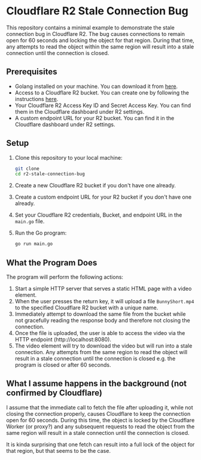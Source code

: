 # Cloudflare R2 Stale Connection Bug

This repository contains a minimal example to demonstrate the stale connection bug in Cloudflare R2. The bug causes connections to remain open for 60 seconds and locking the object for that region.
During that time, any attempts to read the object within the same region will result into a stale connection until the connection is closed.

## Prerequisites

- Golang installed on your machine. You can download it from [here](https://golang.org/dl/).
- Access to a Cloudflare R2 bucket. You can create one by following the instructions [here](https://developers.cloudflare.com/r2/get-started/).
- Your Cloudflare R2 Access Key ID and Secret Access Key. You can find them in the Cloudflare dashboard under R2 settings.
- A custom endpoint URL for your R2 bucket. You can find it in the Cloudflare dashboard under R2 settings.

## Setup

1. Clone this repository to your local machine:

    ```bash
    git clone
    cd r2-stale-connection-bug
    ``` 

2. Create a new Cloudflare R2 bucket if you don't have one already.
3. Create a custom endpoint URL for your R2 bucket if you don't have one already.
4. Set your Cloudflare R2 credentials, Bucket, and endpoint URL in the `main.go` file.
5. Run the Go program:

   ```bash
   go run main.go
   ```

## What the Program Does

The program will perform the following actions:
1. Start a simple HTTP server that serves a static HTML page with a video element.
2. When the user presses the return key, it will upload a file `BunnyShort.mp4` to the specified Cloudflare R2 bucket with a unique name.
3. Immediately attempt to download the same file from the bucket while not gracefully reading the response body and therefore not closing the connection.
4. Once the file is uploaded, the user is able to access the video via the HTTP endpoint (http://localhost:8080). 
5. The video element will try to download the video but will run into a stale connection. Any attempts from the same region to read the object will result in a stale connection until the connection is closed e.g. the program is closed or after 60 seconds.

## What I assume happens in the background (not confirmed by Cloudflare)

I assume that the immediate call to fetch the file after uploading it, while not closing the connection properly, causes Cloudflare to keep the connection open for 60 seconds. 
During this time, the object is locked by the Cloudflare Worker (or proxy?) and any subsequent requests to read the object from the same region will result in a stale connection until the connection is closed.

It is kinda surprising that one fetch can result into a full lock of the object for that region, but that seems to be the case.
